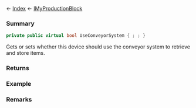 ← [Index](Api-Index) ← [IMyProductionBlock](Sandbox.ModAPI.Ingame.IMyProductionBlock)

### Summary

```csharp
private public virtual bool UseConveyorSystem { ; ; }
```

Gets or sets whether this device should use the conveyor system to retrieve and store items.

### Returns

### Example

### Remarks

